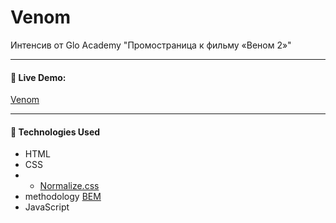 # Venom
Интенсив от Glo Academy "Промостраница к фильму «Веном 2»"
___

#### :link: Live Demo: 
[Venom](https://alexsanders-git.github.io/Venom/)
___

#### :rocket: Technologies Used

* HTML
* CSS
* * [Normalize.css](https://necolas.github.io/normalize.css/)
* methodology [BEM](https://en.bem.info/)
* JavaScript
